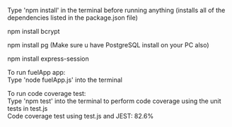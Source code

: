 
Type 'npm install' in the terminal before running anything (installs all of the dependencies listed in the package.json file)

npm install bcrypt

npm install pg (Make sure u have PostgreSQL install on your PC also)

npm install express-session

To run fuelApp app:  
Type 'node fuelApp.js' into the terminal    

To run code coverage test:  
Type 'npm test' into the terminal to perform code coverage using the unit tests in test.js  
Code coverage test using test.js and JEST: 82.6%  
 
